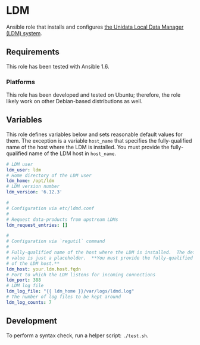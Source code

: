 LDM
===

Ansible role that installs and configures [the Unidata Local Data Manager (LDM)
system](http://www.unidata.ucar.edu/software/ldm/).


## Requirements

This role has been tested with Ansible 1.6.


### Platforms

This role has been developed and tested on Ubuntu; therefore, the role likely
work on other Debian-based distributions as well.


## Variables

This role defines variables below and sets reasonable default values for them.
The exception is a variable `host_name` that specifies the fully-qualified name
of the host where the LDM is installed.  You must provide the fully-qualified
name of the LDM host in `host_name`.

```yaml
# LDM user
ldm_user: ldm
# Home directory of the LDM user
ldm_home: /opt/ldm
# LDM version number
ldm_version: '6.12.3'

#
# Configuration via etc/ldmd.conf
#
# Request data-products from upstream LDMs
ldm_request_entries: []

#
# Configuration via `regutil` command
#
# Fully-qualified name of the host where the LDM is installed.  The default
# value is just a placeholder.  **You must provide the fully-qualified name
# of the LDM host.**
ldm_host: your.ldm.host.fqdn
# Port to which the LDM listens for incoming connections
ldm_port: 388
# LDM log file
ldm_log_file: "{{ ldm_home }}/var/logs/ldmd.log"
# The number of log files to be kept around
ldm_log_counts: 7
```


## Development

To perform a syntax check, run a helper script: `./test.sh`.
